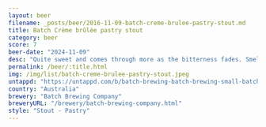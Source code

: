```yaml
---
layout: beer
filename: _posts/beer/2016-11-09-batch-creme-brulee-pastry-stout.md
title: Batch Crème brûlèe pastry stout
category: beer
score: 7
beer-date: "2024-11-09"
desc: "Quite sweet and comes through more as the bitterness fades. Smells way sweeter than it tastes. Hits the right notes but can’t say I love it"
permalink: /beer/:title.html
img: /img/list/batch-creme-brulee-pastry-stout.jpeg
untappd: "https://untappd.com/b/batch-brewing-batch-brewing-small-batch-creme-brulee-pastry-stout/3925172"
country: "Australia"
brewery: "Batch Brewing Company"
breweryURL: "/brewery/batch-brewing-company.html"
style: "Stout - Pastry"
---
```

